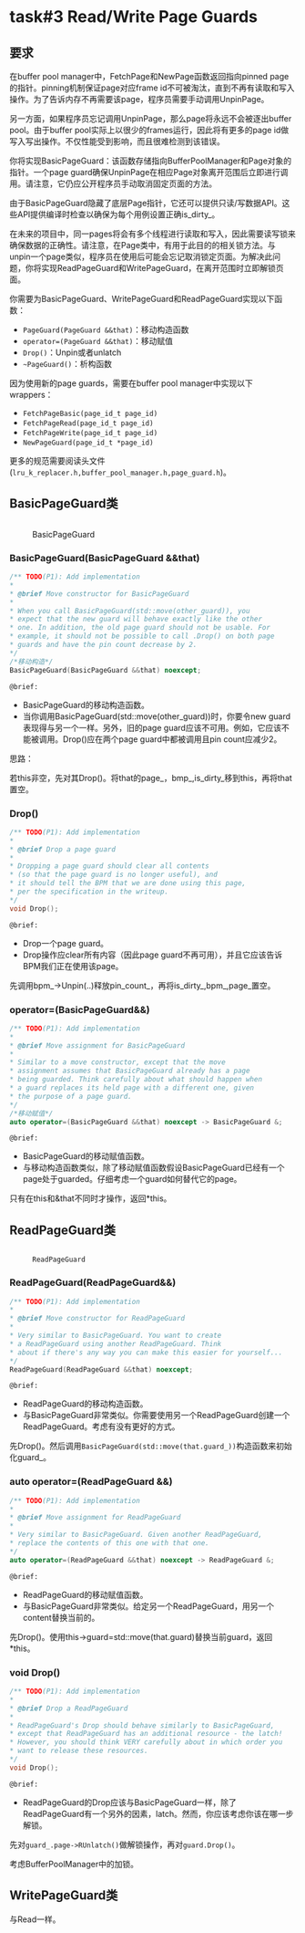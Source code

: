 # task#3 Read/Write Page Guards

## 要求

在buffer pool manager中，FetchPage和NewPage函数返回指向pinned page的指针。pinning机制保证page对应frame id不可被淘汰，直到不再有读取和写入操作。为了告诉内存不再需要该page，程序员需要手动调用UnpinPage。

另一方面，如果程序员忘记调用UnpinPage，那么page将永远不会被逐出buffer pool。由于buffer pool实际上以很少的frames运行，因此将有更多的page id做写入写出操作。不仅性能受到影响，而且很难检测到该错误。

你将实现BasicPageGuard：该函数存储指向BufferPoolManager和Page对象的指针。一个page guard确保UnpinPage在相应Page对象离开范围后立即进行调用。请注意，它仍应公开程序员手动取消固定页面的方法。

由于BasicPageGuard隐藏了底层Page指针，它还可以提供只读/写数据API。这些API提供编译时检查以确保为每个用例设置正确is\_dirty\_。

在未来的项目中，同一pages将会有多个线程进行读取和写入，因此需要读写锁来确保数据的正确性。请注意，在Page类中，有用于此目的的相关锁方法。与unpin一个page类似，程序员在使用后可能会忘记取消锁定页面。为解决此问题，你将实现ReadPageGuard和WritePageGuard，在离开范围时立即解锁页面。

你需要为BasicPageGuard、WritePageGuard和ReadPageGuard实现以下函数：

* `PageGuard(PageGuard &&that)`：移动构造函数
* `operator=(PageGuard &&that)`：移动赋值
* `Drop()`：Unpin或者unlatch
* `~PageGuard()`：析构函数

因为使用新的page guards，需要在buffer pool manager中实现以下wrappers：

* `FetchPageBasic(page_id_t page_id)`
* `FetchPageRead(page_id_t page_id)`
* `FetchPageWrite(page_id_t page_id)`
* `NewPageGuard(page_id_t *page_id)`

更多的规范需要阅读头文件(`lru_k_replacer.h,buffer_pool_manager.h,page_guard.h`)。

## BasicPageGuard类

<figure><img src="../.gitbook/assets/BasicPageGuard.svg" alt=""><figcaption><p>BasicPageGuard</p></figcaption></figure>

### BasicPageGuard(BasicPageGuard &\&that)

```cpp
/** TODO(P1): Add implementation
*
* @brief Move constructor for BasicPageGuard
*
* When you call BasicPageGuard(std::move(other_guard)), you
* expect that the new guard will behave exactly like the other
* one. In addition, the old page guard should not be usable. For
* example, it should not be possible to call .Drop() on both page
* guards and have the pin count decrease by 2.
*/
/*移动构造*/
BasicPageGuard(BasicPageGuard &&that) noexcept;
```

`@brief:`

* BasicPageGuard的移动构造函数。
* 当你调用BasicPageGuard(std::move(other\_guard))时，你要令new guard表现得与另一个一样。另外，旧的page guard应该不可用。例如，它应该不能被调用。Drop()应在两个page guard中都被调用且pin count应减少2。

思路：

若this非空，先对其Drop()。将that的page\_，bmp\_,is\_dirty\_移到this，再将that置空。

### Drop()

```cpp
/** TODO(P1): Add implementation
*
* @brief Drop a page guard
*
* Dropping a page guard should clear all contents
* (so that the page guard is no longer useful), and
* it should tell the BPM that we are done using this page,
* per the specification in the writeup.
*/
void Drop();
```

`@brief:`

* Drop一个page guard。
* Drop操作应clear所有内容（因此page guard不再可用），并且它应该告诉BPM我们正在使用该page。

先调用bpm\_->Unpin(..)释放pin\_count\_，再将is\_dirty\_,bpm\_,page\_置空。

### operator=(BasicPageGuard&&)

```cpp
/** TODO(P1): Add implementation
*
* @brief Move assignment for BasicPageGuard
*
* Similar to a move constructor, except that the move
* assignment assumes that BasicPageGuard already has a page
* being guarded. Think carefully about what should happen when
* a guard replaces its held page with a different one, given
* the purpose of a page guard.
*/
/*移动赋值*/
auto operator=(BasicPageGuard &&that) noexcept -> BasicPageGuard &;
```

`@brief:`

* BasicPageGuard的移动赋值函数。
* 与移动构造函数类似，除了移动赋值函数假设BasicPageGuard已经有一个page处于guarded。仔细考虑一个guard如何替代它的page。

只有在this和\&that不同时才操作，返回\*this。

## ReadPageGuard类

<figure><img src="../.gitbook/assets/ReadPageGuard.svg" alt=""><figcaption><p><code>ReadPageGuard</code></p></figcaption></figure>

### ReadPageGuard(ReadPageGuard&&)

```cpp
/** TODO(P1): Add implementation
*
* @brief Move constructor for ReadPageGuard
*
* Very similar to BasicPageGuard. You want to create
* a ReadPageGuard using another ReadPageGuard. Think
* about if there's any way you can make this easier for yourself...
*/
ReadPageGuard(ReadPageGuard &&that) noexcept;
```

`@brief:`

* ReadPageGuard的移动构造函数。
* 与BasicPageGuard非常类似。你需要使用另一个ReadPageGuard创建一个ReadPageGuard。考虑有没有更好的方式。

先Drop()。然后调用`BasicPageGuard(std::move(that.guard_))`构造函数来初始化guard\_。

### auto operator=(ReadPageGuard &&)

```cpp
/** TODO(P1): Add implementation
*
* @brief Move assignment for ReadPageGuard
*
* Very similar to BasicPageGuard. Given another ReadPageGuard,
* replace the contents of this one with that one.
*/
auto operator=(ReadPageGuard &&that) noexcept -> ReadPageGuard &;
```

`@brief:`

* ReadPageGuard的移动赋值函数。
* 与BasicPageGuard非常类似。给定另一个ReadPageGuard，用另一个content替换当前的。

先Drop()。使用this->guard=std::move(that.guard)替换当前guard，返回\*this。

### void Drop()

```cpp
/** TODO(P1): Add implementation
*
* @brief Drop a ReadPageGuard
*
* ReadPageGuard's Drop should behave similarly to BasicPageGuard,
* except that ReadPageGuard has an additional resource - the latch!
* However, you should think VERY carefully about in which order you
* want to release these resources.
*/
void Drop();
```

`@brief:`

* ReadPageGuard的Drop应该与BasicPageGuard一样，除了ReadPageGuard有一个另外的因素，latch。然而，你应该考虑你该在哪一步解锁。

先对`guard_.page->RUnlatch()`做解锁操作，再对`guard.Drop()`。

考虑BufferPoolManager中的加锁。

## WritePageGuard类

与Read一样。

